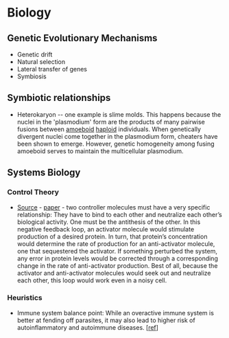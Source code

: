 # Biology

## Genetic Evolutionary Mechanisms

*   Genetic drift
*   Natural selection
*   Lateral transfer of genes
*   Symbiosis


## Symbiotic relationships

*   Heterokaryon -- one example is slime molds. This happens because the nuclei in the 'plasmodium' form are the products of many pairwise fusions between [amoeboid](https://en.wikipedia.org/wiki/Amoeboid) [haploid](https://en.wikipedia.org/wiki/Haploid) individuals. When genetically divergent nuclei come together in the plasmodium form, cheaters have been shown to emerge. However, genetic homogeneity among fusing amoeboid serves to maintain the multicellular plasmodium.


## Systems Biology

### Control Theory

*   [Source](https://www.quantamagazine.org/math-reveals-the-secrets-of-cells-feedback-circuitry-20190918/) - [paper](https://doi.org/10.1016/j.cels.2016.01.004) - two controller molecules must have a very specific relationship: They have to bind to each other and neutralize each other’s biological activity. One must be the antithesis of the other. In this negative feedback loop, an activator molecule would stimulate production of a desired protein. In turn, that protein’s concentration would determine the rate of production for an anti-activator molecule, one that sequestered the activator. If something perturbed the system, any error in protein levels would be corrected through a corresponding change in the rate of anti-activator production. Best of all, because the activator and anti-activator molecules would seek out and neutralize each other, this loop would work even in a noisy cell.


### Heuristics

*   Immune system balance point: While an overactive immune system is better at fending off parasites, it may also lead to higher risk of autoinflammatory and autoimmune diseases. [[ref](https://voices.uchicago.edu/dfiwellnews/2018/09/12/evolution-of-the-human-immune-response/)]